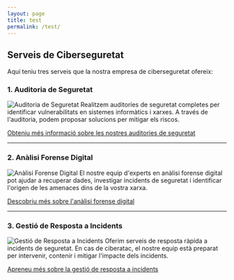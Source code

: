 ```yaml
---
layout: page
title: test
permalink: /test/
---
```


## Serveis de Ciberseguretat

Aquí teniu tres serveis que la nostra empresa de ciberseguretat ofereix:

### 1. Auditoria de Seguretat
![Auditoria de Seguretat](https://picsum.photos/800/400)
Realitzem auditoríes de seguretat completes per identificar vulnerabilitats en sistemes informàtics i xarxes. A través de l'auditoria, podem proposar solucions per mitigar els riscos.

[Obteniu més informació sobre les nostres auditories de seguretat](https://example.com/auditoria-seguretat)

---

### 2. Anàlisi Forense Digital
![Anàlisi Forense Digital](https://picsum.photos/800/400)
El nostre equip d'experts en anàlisi forense digital pot ajudar a recuperar dades, investigar incidents de seguretat i identificar l'origen de les amenaces dins de la vostra xarxa.

[Descobriu més sobre l'anàlisi forense digital](https://example.com/forense-digital)

---

### 3. Gestió de Resposta a Incidents
![Gestió de Resposta a Incidents](https://picsum.photos/800/400)
Oferim serveis de resposta ràpida a incidents de seguretat. En cas de ciberatac, el nostre equip està preparat per intervenir, contenir i mitigar l'impacte dels incidents.

[Apreneu més sobre la gestió de resposta a incidents](https://example.com/resposta-incidents)
